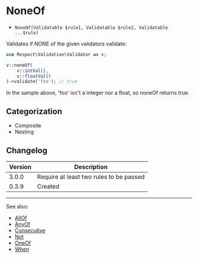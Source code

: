 # NoneOf

- `NoneOf(Validatable $rule1, Validatable $rule2, Validatable ...$rule)`

Validates if NONE of the given validators validate:

```php
use Respect\Validation\Validator as v;

v::noneOf(
    v::intVal(),
    v::floatVal()
)->validate('foo'); // true
```

In the sample above, 'foo' isn't a integer nor a float, so noneOf returns true.

## Categorization

- Composite
- Nesting

## Changelog

Version | Description
--------|-------------
  3.0.0 | Require at least two rules to be passed
  0.3.9 | Created

***
See also:

- [AllOf](AllOf.md)
- [AnyOf](AnyOf.md)
- [Consecutive](Consecutive.md)
- [Not](Not.md)
- [OneOf](OneOf.md)
- [When](When.md)
